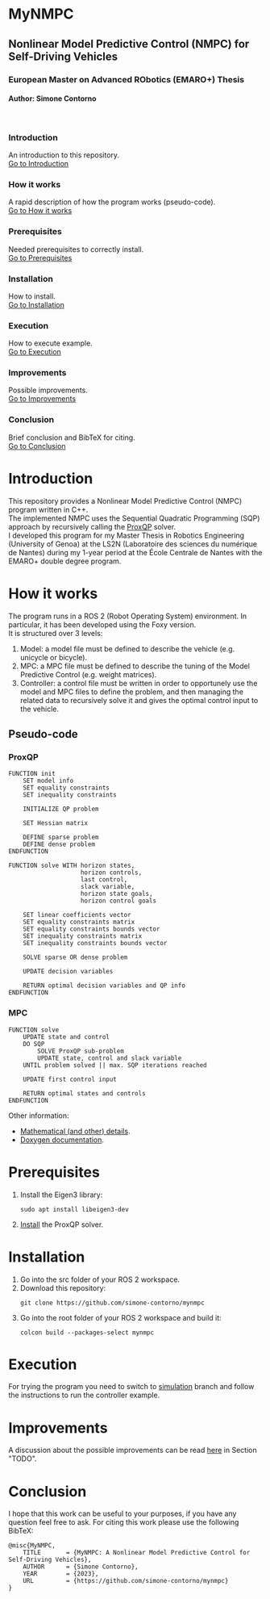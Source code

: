 # MyNMPC
## Nonlinear Model Predictive Control (NMPC) for Self-Driving Vehicles
### European Master on Advanced RObotics (EMARO+) Thesis
#### Author: Simone Contorno

<br>

### Introduction
An introduction to this repository.<br>
[Go to Introduction](#intro)

### How it works
A rapid description of how the program works (pseudo-code).<br>
[Go to How it works](#how)

### Prerequisites
Needed prerequisites to correctly install.<br>
[Go to Prerequisites](#pre)

### Installation
How to install.<br>
[Go to Installation](#installation)

### Execution
How to execute example.<br>
[Go to Execution](#execution)

### Improvements
Possible improvements.<br>
[Go to Improvements](#improve)

### Conclusion
Brief conclusion and BibTeX for citing.<br>
[Go to Conclusion](#conclusion)

<a name="intro"></a>
# Introduction

This repository provides a Nonlinear Model Predictive Control (NMPC) program written in C++. <br>
The implemented NMPC uses the Sequential Quadratic Programming (SQP) approach by recursively calling the <a href="https://hal.inria.fr/hal-03683733/file/Yet_another_QP_solver_for_robotics_and_beyond.pdf">ProxQP</a> solver. <br>
I developed this program for my Master Thesis in Robotics Engineering (University of Genoa) at the LS2N (Laboratoire des sciences du numérique de Nantes) during my 1-year period at the École Centrale de Nantes with the EMARO+ double degree program. 

<a name="how"></a>
# How it works

The program runs in a ROS 2 (Robot Operating System) environment. In particular, it has been developed using the Foxy version. <br>
It is structured over 3 levels:
<ol>
    <li>Model: a model file must be defined to describe the vehicle (e.g. unicycle or bicycle).</li>
    <li>MPC: a MPC file must be defined to describe the tuning of the Model Predictive Control (e.g. weight matrices).</li>
    <li>Controller: a control file must be written in order to opportunely use the model and MPC files to define the problem, and then managing the related data to recursively solve it and gives the optimal control input to the vehicle.</li>
</ol>

## Pseudo-code

### ProxQP
<pre><code>FUNCTION init
    SET model info
    SET equality constraints
    SET inequality constraints

    INITIALIZE QP problem
    
    SET Hessian matrix
    
    DEFINE sparse problem
    DEFINE dense problem
ENDFUNCTION

FUNCTION solve WITH horizon states,
                    horizon controls,
                    last control,
                    slack variable,
                    horizon state goals,
                    horizon control goals

    SET linear coefficients vector
    SET equality constraints matrix
    SET equality constraints bounds vector
    SET inequality constraints matrix
    SET inequality constraints bounds vector

    SOLVE sparse OR dense problem

    UPDATE decision variables
    
    RETURN optimal decision variables and QP info
ENDFUNCTION
</code></pre>

### MPC
<pre><code>FUNCTION solve
    UPDATE state and control 
    DO SQP
        SOLVE ProxQP sub-problem
        UPDATE state, control and slack variable 
    UNTIL problem solved || max. SQP iterations reached

    UPDATE first control input 

    RETURN optimal states and controls
ENDFUNCTION
</code></pre>

Other information:
<ul>
    <li><a href="">Mathematical (and other) details</a>.</li>
    <li><a href="">Doxygen documentation</a>.</li>
</ul>

<a name="pre"></a>
# Prerequisites

<ol>
    <li>Install the Eigen3 library:
    <pre><code>sudo apt install libeigen3-dev</code></pre>
    </li>
    <li><a href="https://github.com/Simple-Robotics/proxsuite">Install</a> the ProxQP solver.<br></li>
</ol>

<a name="installation"></a>
# Installation 

<ol>
    <li>Go into the src folder of your ROS 2 workspace.<br></li> 
    <li>Download this repository:
    <pre><code>git clone https://github.com/simone-contorno/mynmpc</code></pre>
    </li>
    <li>Go into the root folder of your ROS 2 workspace and build it: 
    <pre><code>colcon build --packages-select mynmpc</code></pre>
    </li>
</ol>

<a name="execution"></a>
# Execution

For trying the program you need to switch to <a href="">simulation</a> branch and follow the instructions to run the controller example.

<a name="improve"></a>
# Improvements

A discussion about the possible improvements can be read <a href="TODO">here</a> in Section "TODO".

<a name="consclusion"></a>
# Conclusion
I hope that this work can be useful to your purposes, if you have any question feel free to ask. For citing this work please use the following BibTeX:

<pre><code>@misc{MyNMPC,
    TITLE       = {MyNMPC: A Nonlinear Model Predictive Control for Self-Driving Vehicles},
    AUTHOR      = {Simone Contorno},
    YEAR        = {2023},
    URL         = {https://github.com/simone-contorno/mynmpc}
}
</code></pre>